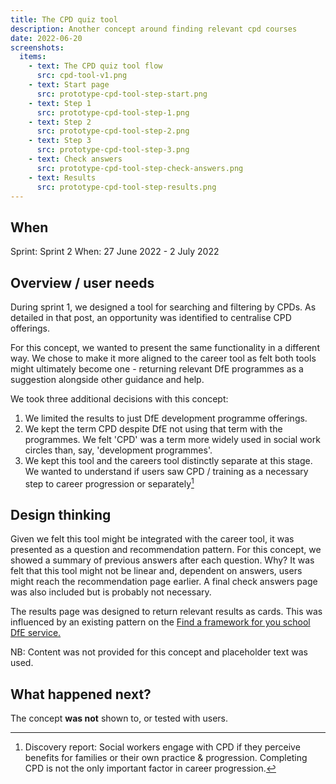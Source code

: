 ```yaml
---
title: The CPD quiz tool
description: Another concept around finding relevant cpd courses
date: 2022-06-20
screenshots:
  items:
    - text: The CPD quiz tool flow
      src: cpd-tool-v1.png
    - text: Start page
      src: prototype-cpd-tool-step-start.png
    - text: Step 1
      src: prototype-cpd-tool-step-1.png
    - text: Step 2
      src: prototype-cpd-tool-step-2.png
    - text: Step 3
      src: prototype-cpd-tool-step-3.png
    - text: Check answers
      src: prototype-cpd-tool-step-check-answers.png
    - text: Results
      src: prototype-cpd-tool-step-results.png
---
```


## When
Sprint: Sprint 2
When: 27 June 2022 - 2 July 2022

## Overview / user needs
During sprint 1, we designed a tool for searching and filtering by CPDs. As detailed in that post, an opportunity was identified to centralise CPD offerings.

For this concept, we wanted to present the same functionality in a different way. We chose to make it more aligned to the career tool as felt both tools might ultimately become one - returning relevant DfE programmes as a suggestion alongside other guidance and help.

We took three additional decisions with this concept:

1. We limited the results to just DfE development programme offerings.
2. We kept the term CPD despite DfE not using that term with the programmes. We felt 'CPD' was a term more widely used in social work circles than, say, 'development programmes'.
3. We kept this tool and the careers tool distinctly separate at this stage. We wanted to understand if users saw CPD / training as a necessary step to career progression or separately[^1]

## Design thinking
Given we felt this tool might be integrated with the career tool, it was presented as a question and recommendation pattern. For this concept, we showed a summary of previous answers after each question. Why? It was felt that this tool might not be linear and, dependent on answers, users might reach the recommendation page earlier. A final check answers page was also included but is probably not necessary.

The results page was designed to return relevant results as cards. This was influenced by an existing pattern on the <a href="https://find-dfe-approved-framework.service.gov.uk/" target="_blank">Find a framework for you school DfE service.</a>

NB: Content was not provided for this concept and placeholder text was used.

## What happened next?
The concept **was not** shown to, or tested with users.

[^1]: Discovery report: Social workers engage with CPD if they perceive benefits for families or their own practice & progression. Completing CPD is not the only important factor in career progression.

